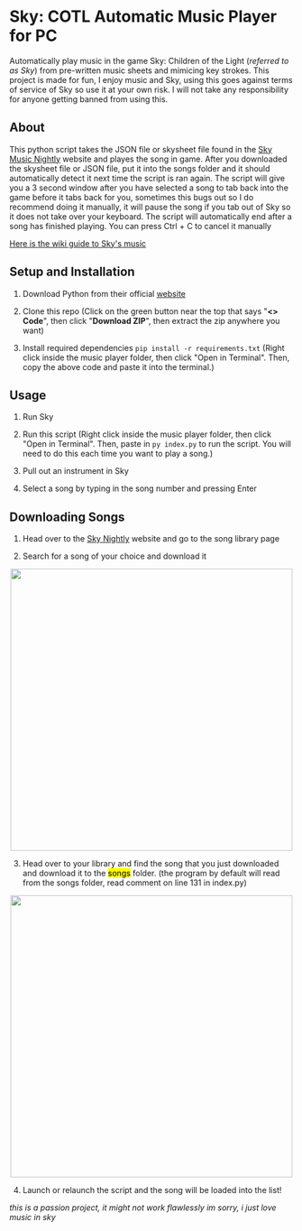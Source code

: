 # Sky: COTL Automatic Music Player for PC

Automatically play music in the game Sky: Children of the Light (*referred to as Sky*) from pre-written music sheets and mimicing key strokes. This project is made for fun, I enjoy music and Sky, using this goes against terms of service of Sky so use it at your own risk. I will not take any responsibility for anyone getting banned from using this. 

## About

This python script takes the JSON file or skysheet file found in the [Sky Music Nightly](https://specy.github.io/skyMusic/) website and playes the song in game. After you downloaded the skysheet file or JSON file, put it into the songs folder and it should automatically detect it next time the script is ran again.
The script will give you a 3 second window after you have selected a song to tab back into the game before it tabs back for you, sometimes this bugs out so I do recommend doing it manually, it will pause the song if you tab out of Sky so it does not take over your keyboard. The script will automatically end after a song has finished playing. You can press Ctrl + C to cancel it manually

[Here is the wiki guide to Sky's music](https://sky-children-of-the-light.fandom.com/wiki/Sky_Music_Guide)


## Setup and Installation

1. Download Python from their official [website](https://www.python.org)

2. Clone this repo
    (Click on the green button near the top that says "**<> Code**", then click "**Download ZIP**", then extract the zip anywhere you want)

3. Install required dependencies `pip install -r requirements.txt`
    (Right click inside the music player folder, then click "Open in Terminal". Then, copy the above code and paste it into the terminal.)


## Usage

1. Run Sky

2. Run this script
    (Right click inside the music player folder, then click "Open in Terminal". Then, paste in `py index.py` to run the script. You will need to do this each time you want to play a song.)

3. Pull out an instrument in Sky

4. Select a song by typing in the song number and pressing Enter


## Downloading Songs

1. Head over to the [Sky Nightly](https://specy.github.io/skyMusic/) website and go to the song library page

2. Search for a song of your choice and download it

<p align="center">
    <img src="https://cdn.discordapp.com/attachments/1198460042513481738/1198461908857127013/image.png?ex=65befda1&is=65ac88a1&hm=4ed565065b998fca5cfc3d5a57fdc4c49ca2b2b63de9943ad8e0cf031752c2da&" width=500>
</p>

3. Head over to your library and find the song that you just downloaded and download it to the <mark>songs</mark> folder. (the program by default will read from the songs folder, read comment on line 131 in index.py)

<p align="center">
    <img src="https://cdn.discordapp.com/attachments/1198460042513481738/1198461805706608710/image.png?ex=65befd88&is=65ac8888&hm=5bfcc44d770d9caa47dacb5122fe2f6443061bea47af466877aee17e435d8d2b&" width=500>
</p>

4. Launch or relaunch the script and the song will be loaded into the list!

*this is a passion project, it might not work flawlessly im sorry, i just love music in sky*
